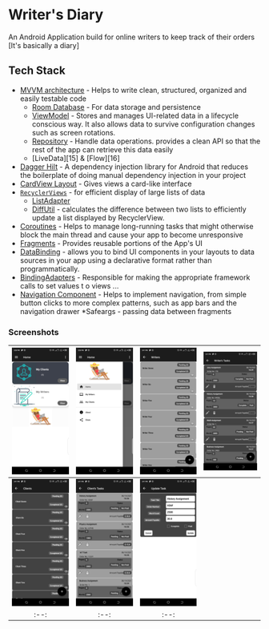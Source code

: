 # Writer's Diary
An Android Application build for online writers to keep track of their orders [It's basically a diary]

## Tech Stack
* [MVVM architecture][1] - Helps to write clean, structured, organized and easily testable code
    * [Room Database][2] - For data storage and persistence
    * [ViewModel][3] - Stores and manages UI-related data in a lifecycle conscious way. It also allows data to survive configuration changes such as screen rotations.
    * [Repository][4] -  Handle data operations. provides a clean API so that the rest of the app can retrieve this data easily
    * [LiveData][15] & [Flow][16]
* [Dagger Hilt][5] - A dependency injection library for Android that reduces the boilerplate of doing manual dependency injection in your project
* [CardView Layout][6] - Gives views a card-like interface
* [`RecyclerViews`][7] - for efficient display of large lists of data
    * [ListAdapter][8]
    * [DiffUtil][9] -  calculates the difference between two lists to efficiently update a list displayed by RecyclerView.
* [Coroutines][10] - Helps to manage long-running tasks that might otherwise block the main thread and cause your app to become unresponsive
* [Fragments][11] - Provides reusable portions of the App's UI
* [DataBinding][12] -  allows you to bind UI components in your layouts to data sources in your app using a declarative format rather than programmatically.
* [BindingAdapters][13] - Responsible for making the appropriate framework calls to set values t o views ...
* [Navigation Component][14] - Helps to implement navigation, from simple button clicks to more complex patterns, such as app bars and the navigation drawer
    *Safeargs - passing data between fragments

### Screenshots
|<img src="screenshots/1.png" width=250/>|<img src="screenshots/2.png" width=250/>|<img src="screenshots/3.png" width=250/>|<img src="screenshots/4.png" width=250/>|
|:--:|:--:|:--:|:--:|
|<img src="screenshots/5.png" width=250/>|<img src="screenshots/6.png" width=250/>|<img src="screenshots/7.png" width=250/>|
|:--:|:--:|:--:|

[1]:https://www.geeksforgeeks.org/mvvm-model-view-viewmodel-architecture-pattern-in-android/
[2]:https://developer.android.com/training/data-storage/room/
[3]:https://developer.android.com/topic/libraries/architecture/viewmodel
[4]:https://medium.com/swlh/repository-pattern-in-android-c31d0268118c
[5]:https://developer.android.com/training/dependency-injection/hilt-android
[6]:https://developer.android.com/guide/topics/ui/layout/cardview
[7]:https://developer.android.com/guide/topics/ui/layout/recyclerview
[8]:https://developer.android.com/guide/topics/ui/layout/recyclerview
[9]:https://developer.android.com/codelabs/kotlin-android-training-diffutil-databinding#0
[10]:https://developer.android.com/kotlin/coroutines
[11]:https://developer.android.com/guide/fragments
[12]:https://developer.android.com/topic/libraries/data-binding/
[13]:https://developer.android.com/topic/libraries/data-binding/binding-adapters
[14]:https://developer.android.com/guide/navigation
